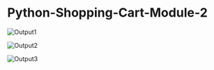 # Python-Shopping-Cart-Module-2

![Output1](https://user-images.githubusercontent.com/55083861/121575845-720de700-ca45-11eb-9cbe-0a7a8070c00d.png)


![Output2](https://user-images.githubusercontent.com/55083861/121575857-74704100-ca45-11eb-8264-60abc58767df.png)


![Output3](https://user-images.githubusercontent.com/55083861/121575860-7508d780-ca45-11eb-937b-23c70b5a1516.PNG)
